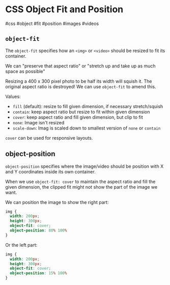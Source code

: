 # CSS Object Fit and Position
#css #object #fit #position #images #videos

## `object-fit`

The `object-fit` specifies how an `<img>` or `<video>` should be resized
to fit its container.

We can "preserve that aspect ratio"
or "stretch up and take up as much space as possible"


Resizing a 400 x 300 pixel photo to be half its width will squish it.
The original aspect ratio is destroyed!
We can use `object-fit` to amend this.

Values:
- `fill` (default): resize to fill given dimension, if necessary stretch/squish
- `contain`: keep aspect ratio but resize to fit within given dimension
- `cover`: keep aspect ratio and fill given dimension, but clip to fit
- `none`: Image isn't resized
- `scale-down`: Imag is scaled down to smallest version of `none` or `contain`

`cover` can be used for responsive layouts. 

## object-position

`object-position` specifies where the image/video should be
position with X and Y coordinates inside its own container.

When we use `object-fit: cover` to maintain the aspect ratio
and fill the given dimension, the clipped fit might
not show the part of the image we want.

We can position the image to show the right part:
```css
img {
  width: 200px;
  height: 300px;
  object-fit: cover;
  object-position: 80% 100%
}
```

Or the left part:
```css
img {
  width: 200px;
  height: 300px;
  object-fit: cover;
  object-position: 15% 100%
}
```
